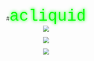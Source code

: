 <div align="center">

#<span style="color:#00ff00;text-shadow: 0 0 10px #00ff00; font-family: 'Courier New', monospace;font-size: 3em;">acliquid</span>  
<img src="https://komarev.com/ghpvc/?username=xiaohuaye1&color=brightgreen&style=flat-square"/>
<br/>
<p>
<img src="https://github-readme-stats.vercel.app/api?username=xiaohuaye1&theme=radical&show_icons=true&hide_border=true" />
</p>
<p>
  <img src="https://skillicons.dev/icons?i=js,html,css,react,python,git,vscode"/>
</p>

</div>

</style>
